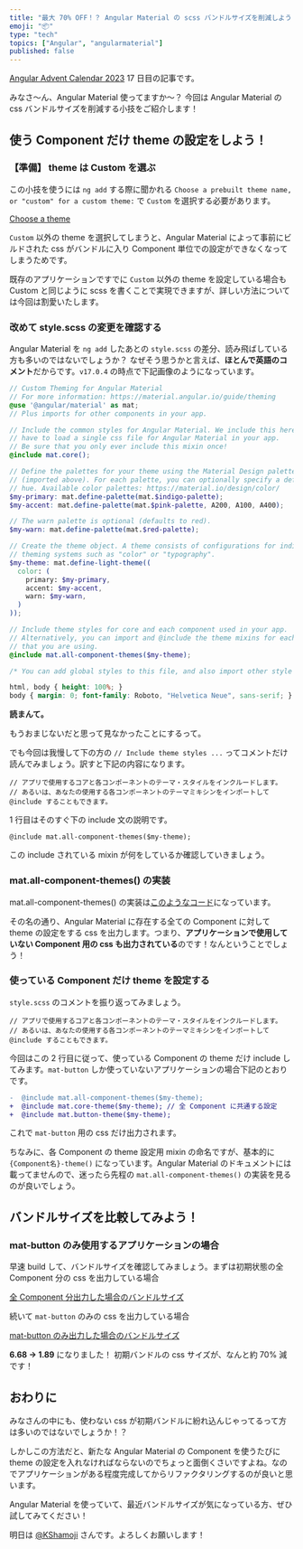 ```yaml
---
title: "最大 70% OFF！？ Angular Material の scss バンドルサイズを削減しよう！"
emoji: "📦"
type: "tech"
topics: ["Angular", "angularmaterial"]
published: false
---
```


[Angular Advent Calendar 2023](https://qiita.com/advent-calendar/2023/angular) 17 日目の記事です。

みなさ〜ん、Angular Material 使ってますか〜？
今回は Angular Material の css バンドルサイズを削減する小技をご紹介します！

## 使う Component だけ theme の設定をしよう！

### 【準備】 theme は Custom を選ぶ

この小技を使うには `ng add` する際に聞かれる `Choose a prebuilt theme name, or "custom" for a custom theme:` で `Custom` を選択する必要があります。

[Choose a theme](/images/choose-theme.png)

`Custom` 以外の theme を選択してしまうと、Angular Material によって事前にビルドされた css がバンドルに入り Component 単位での設定ができなくなってしまうためです。

既存のアプリケーションですでに `Custom` 以外の theme を設定している場合も Custom と同じように scss を書くことで実現できますが、詳しい方法については今回は割愛いたします。

### 改めて style.scss の変更を確認する

Angular Material を `ng add` したあとの `style.scss` の差分、読み飛ばしている方も多いのではないでしょうか？ なぜそう思うかと言えば、**ほとんで英語のコメント**だからです。`v17.0.4` の時点で下記画像のようになっています。

```scss:style.scss
// Custom Theming for Angular Material
// For more information: https://material.angular.io/guide/theming
@use '@angular/material' as mat;
// Plus imports for other components in your app.

// Include the common styles for Angular Material. We include this here so that you only
// have to load a single css file for Angular Material in your app.
// Be sure that you only ever include this mixin once!
@include mat.core();

// Define the palettes for your theme using the Material Design palettes available in palette.scss
// (imported above). For each palette, you can optionally specify a default, lighter, and darker
// hue. Available color palettes: https://material.io/design/color/
$my-primary: mat.define-palette(mat.$indigo-palette);
$my-accent: mat.define-palette(mat.$pink-palette, A200, A100, A400);

// The warn palette is optional (defaults to red).
$my-warn: mat.define-palette(mat.$red-palette);

// Create the theme object. A theme consists of configurations for individual
// theming systems such as "color" or "typography".
$my-theme: mat.define-light-theme((
  color: (
    primary: $my-primary,
    accent: $my-accent,
    warn: $my-warn,
  )
));

// Include theme styles for core and each component used in your app.
// Alternatively, you can import and @include the theme mixins for each component
// that you are using.
@include mat.all-component-themes($my-theme);

/* You can add global styles to this file, and also import other style files */

html, body { height: 100%; }
body { margin: 0; font-family: Roboto, "Helvetica Neue", sans-serif; }
```

**読まんて。**

もうおまじないだと思って見なかったことにするって。

でも今回は我慢して下の方の `// Include theme styles ...` ってコメントだけ読んでみましょう。訳すと下記の内容になります。

```
// アプリで使用するコアと各コンポーネントのテーマ・スタイルをインクルードします。
// あるいは、あなたの使用する各コンポーネントのテーマミキシンをインポートして @include することもできます。
```

1 行目はそのすぐ下の include 文の説明です。

```
@include mat.all-component-themes($my-theme);
```

この include されている mixin が何をしているか確認していきましょう。

### mat.all-component-themes() の実装

mat.all-component-themes() の実装は[このようなコード](https://github.com/angular/components/blob/main/src/material/core/theming/_all-theme.scss#L42-L83)になっています。

その名の通り、Angular Material に存在する全ての Component に対して theme の設定をする css を出力します。つまり、**アプリケーションで使用していない Component 用の css も出力されている**のです！なんということでしょう！

### 使っている Component だけ theme を設定する

`style.scss` のコメントを振り返ってみましょう。

```
// アプリで使用するコアと各コンポーネントのテーマ・スタイルをインクルードします。
// あるいは、あなたの使用する各コンポーネントのテーマミキシンをインポートして @include することもできます。
```

今回はこの 2 行目に従って、使っている Component の theme だけ include してみます。`mat-button` しか使っていないアプリケーションの場合下記のとおりです。

```diff scss:style.scss
-  @include mat.all-component-themes($my-theme);
+  @include mat.core-theme($my-theme); // 全 Component に共通する設定
+  @include mat.button-theme($my-theme);
```

これで `mat-button` 用の css だけ出力されます。

ちなみに、各 Component の theme 設定用 mixin の命名ですが、基本的に `{Component名}-theme()` になっています。Angular Material のドキュメントには載ってませんので、迷ったら先程の `mat.all-component-themes()` の実装を見るのが良いでしょう。

## バンドルサイズを比較してみよう！

### mat-button のみ使用するアプリケーションの場合

早速 build して、バンドルサイズを確認してみましょう。まずは初期状態の全 Component 分の css を出力している場合

[全 Component 分出力した場合のバンドルサイズ](/images/bundle-all-component-css.png)

続いて `mat-button` のみの css を出力している場合

[mat-button のみ出力した場合のバンドルサイズ](/images/bundle-button-component-css.png)

**6.68 -> 1.89** になりました！ 初期バンドルの css サイズが、なんと約 70% 減です！

## おわりに

みなさんの中にも、使わない css が初期バンドルに紛れ込んじゃってるって方は多いのではないでしょうか！？

しかしこの方法だと、新たな Angular Material の Component を使うたびに theme の設定を入れなければならないのでちょっと面倒くさいですよね。なのでアプリケーションがある程度完成してからリファクタリングするのが良いと思います。

Angular Material を使っていて、最近バンドルサイズが気になっている方、ぜひ試してみてください！

明日は [@KShamoji](https://qiita.com/KShamoji) さんです。よろしくお願いします！
